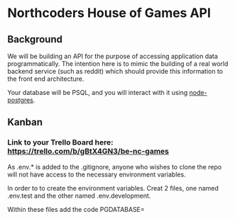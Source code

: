 # Northcoders House of Games API

## Background

We will be building an API for the purpose of accessing application data programmatically. The intention here is to mimic the building of a real world backend service (such as reddit) which should provide this information to the front end architecture.

Your database will be PSQL, and you will interact with it using [node-postgres](https://node-postgres.com/).

## Kanban

### Link to your Trello Board here: https://trello.com/b/gBtX4GN3/be-nc-games

As .env.\* is added to the .gitignore, anyone who wishes to clone the repo will not have access to the necessary environment variables.

In order to to create the environment variables. Creat 2 files, one named .env.test and the other named .env.development.

Within these files add the code PGDATABASE=
